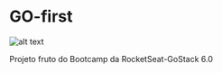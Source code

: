 # GO-first
![alt text](http://localhost:8080/)

Projeto fruto do Bootcamp da RocketSeat-GoStack 6.0
